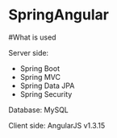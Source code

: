 # SpringAngular

#What is used

Server side:
* Spring Boot
* Spring MVC
* Spring Data JPA
* Spring Security

Database:
  MySQL

Client side:
  AngularJS v1.3.15
